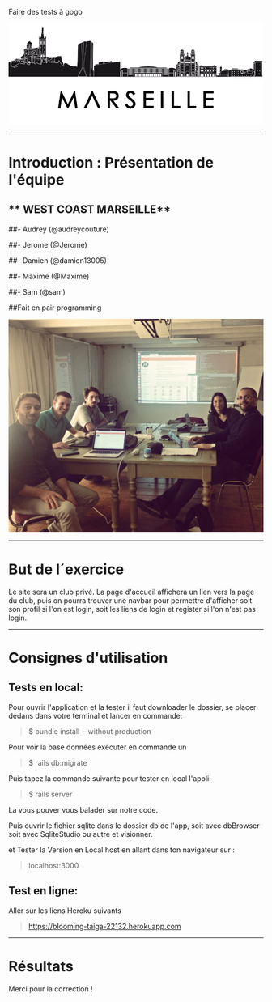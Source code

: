 Faire des tests à gogo



![alt tag](images/img-marseille-3.png)

-------------

# Introduction : Présentation de l'équipe

## ** WEST COAST MARSEILLE**

##- Audrey (@audreycouture)

##- Jerome (@Jerome)

##- Damien (@damien13005)

##- Maxime (@Maxime)

##- Sam (@sam)


##Fait en pair programming

![alt tag](images/pairProgramming.jpg)

-------------

# But de l´exercice

Le site sera un club privé. La page d'accueil affichera un lien vers la page du club, puis on pourra trouver une navbar pour permettre d'afficher soit son profil si l'on est login, soit les liens de login et register si l'on n'est pas login.

------------

# Consignes d'utilisation

## Tests en local:

Pour ouvrir l'application et la tester il faut downloader le dossier, se placer dedans dans votre terminal et lancer en commande:

> $ bundle install --without production


Pour voir la base données exécuter en commande un

> $ rails db:migrate

Puis tapez la commande suivante pour tester en local l'appli:

> $ rails server

La vous pouver vous balader sur notre code.

Puis ouvrir le fichier sqlite dans le dossier db de l'app, soit avec dbBrowser soit avec SqliteStudio ou autre et visionner.

et Tester la Version en Local host en allant dans ton navigateur sur :

> localhost:3000





## Test en ligne:

Aller sur les liens Heroku suivants


> https://blooming-taiga-22132.herokuapp.com




------------

# Résultats



Merci pour la correction ! 
